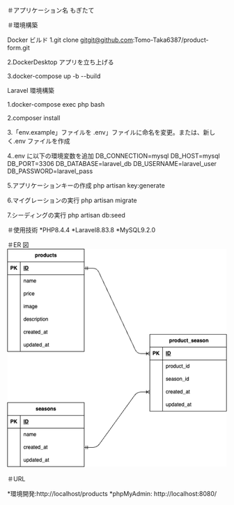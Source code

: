 ＃アプリケーション名
もぎたて

＃環境構築

Docker ビルド
1.git clone gitgit@github.com:Tomo-Taka6387/product-form.git

2.DockerDesktop アプリを立ち上げる

3.docker-compose up -b --build

Laravel 環境構築

1.docker-compose exec php bash

2.composer install

3.「env.example」ファイルを .env」ファイルに命名を変更。または、新しく.env ファイルを作成

4..env に以下の環境変数を追加
DB_CONNECTION=mysql
DB_HOST=mysql
DB_PORT=3306
DB_DATABASE=laravel_db
DB_USERNAME=laravel_user
DB_PASSWORD=laravel_pass

5.アプリケーションキーの作成
php artisan key:generate

6.マイグレーションの実行
php artisan migrate

7.シーディングの実行
php artisan db:seed

＃使用技術
*PHP8.4.4
*Laravel8.83.8
\*MySQL9.2.0

＃ER 図
![ER図](./er.png)





＃URL

*環境開発:http://localhost/products
*phpMyAdmin: http://localhost:8080/

